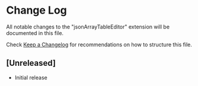 # Change Log

All notable changes to the "jsonArrayTableEditor" extension will be documented in this file.

Check [Keep a Changelog](http://keepachangelog.com/) for recommendations on how to structure this file.

## [Unreleased]

- Initial release